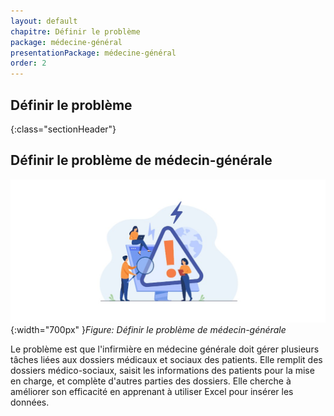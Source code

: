 ```yaml
---
layout: default
chapitre: Définir le problème
package: médecine-général 
presentationPackage: médecine-général 
order: 2
---
```


## Définir le problème
{:class="sectionHeader"}

<!-- new slide -->

## Définir le problème de médecin-générale
![alt text](./images/Définir-problème.jpg){:width="700px" }*Figure: Définir le problème de médecin-générale*
<!-- note -->

Le problème est que l'infirmière en médecine générale doit gérer plusieurs tâches liées aux dossiers médicaux et sociaux des patients. Elle remplit des dossiers médico-sociaux, saisit les informations des patients pour la mise en charge, et complète d'autres parties des dossiers. Elle cherche à améliorer son efficacité en apprenant à utiliser Excel pour insérer les données.

<!-- new slide -->